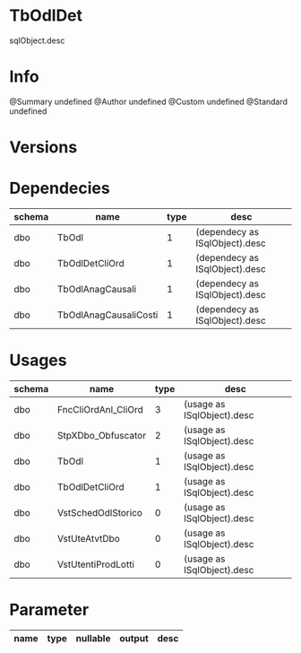 # TbOdlDet
sqlObject.desc

# Info 
@Summary undefined
@Author undefined
@Custom undefined
@Standard undefined
# Versions 
# Dependecies 

| schema      | name      | type       | desc          |
| ------ | -------- | -------- | ------ |
| dbo | TbOdl | 1 | (dependecy as ISqlObject).desc |
| dbo | TbOdlDetCliOrd | 1 | (dependecy as ISqlObject).desc |
| dbo | TbOdlAnagCausali | 1 | (dependecy as ISqlObject).desc |
| dbo | TbOdlAnagCausaliCosti | 1 | (dependecy as ISqlObject).desc |
# Usages 

| schema      | name      | type       | desc          |
| ------ | -------- | -------- | ------ |
| dbo | FncCliOrdAnl_CliOrd | 3 | (usage as ISqlObject).desc |
| dbo | StpXDbo_Obfuscator | 2 | (usage as ISqlObject).desc |
| dbo | TbOdl | 1 | (usage as ISqlObject).desc |
| dbo | TbOdlDetCliOrd | 1 | (usage as ISqlObject).desc |
| dbo | VstSchedOdlStorico | 0 | (usage as ISqlObject).desc |
| dbo | VstUteAtvtDbo | 0 | (usage as ISqlObject).desc |
| dbo | VstUtentiProdLotti | 0 | (usage as ISqlObject).desc |
# Parameter

| name      | type      | nullable      | output       | desc          |
| ------ | -------- | -------- | -------- | ------ |

